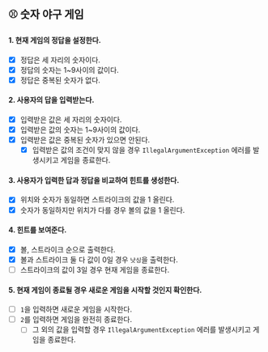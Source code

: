## ⚾ 숫자 야구 게임

#### 1. 현재 게임의 정답을 설정한다.
- [x] 정답은 세 자리의 숫자이다.
- [x] 정답의 숫자는 1~9사이의 값이다.
- [x] 정답은 중복된 숫자가 없다.

#### 2. 사용자의 답을 입력받는다.
- [x] 입력받은 값은 세 자리의 숫자이다.
- [x] 입력받은 값의 숫자는 1~9사이의 값이다.
- [x] 입력받은 값은 중복된 숫자가 있으면 안된다.
  - [x] 입력받은 값의 조건이 맞지 않을 경우 `IllegalArgumentException` 에러를 발생시키고 게임을 종료한다.

#### 3. 사용자가 입력한 답과 정답을 비교하여 힌트를 생성한다.
- [x] 위치와 숫자가 동일하면 스트라이크의 값을 1 올린다.
- [x] 숫자가 동일하지만 위치가 다를 경우 볼의 값을 1 올린다.

#### 4. 힌트를 보여준다.
- [x] 볼, 스트라이크 순으로 출력한다.
- [x] 볼과 스트라이크 둘 다 값이 0일 경우 `낫싱`을 출력한다.
- [ ] 스트라이크의 값이 3일 경우 현재 게임을 종료한다.

#### 5. 현재 게임이 종료될 경우 새로운 게임을 시작할 것인지 확인한다.
- [ ] `1`을 입력하면 새로운 게임을 시작한다.
- [ ] `2`를 입력하면 게임을 완전히 종료한다.
  - [ ] 그 외의 값을 입력할 경우 `IllegalArgumentException` 에러를 발생시키고 게임을 종료한다.
